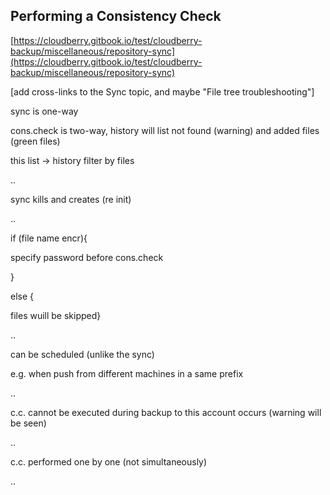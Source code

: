 ## Performing a Consistency Check



[https://cloudberry.gitbook.io/test/cloudberry-backup/miscellaneous/repository-sync](https://cloudberry.gitbook.io/test/cloudberry-backup/miscellaneous/repository-sync)

\[add cross-links to the Sync topic, and maybe "File tree troubleshooting"\]

sync is one-way

cons.check is two-way, history will list not found \(warning\) and added files \(green files\)

this list -&gt; history filter by files

..

sync kills and creates \(re init\)

..

if \(file name encr\){

specify password before cons.check

}

else {

files wuill be skipped}

..

can be scheduled \(unlike the sync\)

e.g. when push from different machines in a same prefix

..

c.c. cannot be executed during backup to this account occurs \(warning will be seen\)

..

c.c. performed one by one \(not simultaneously\)

..

